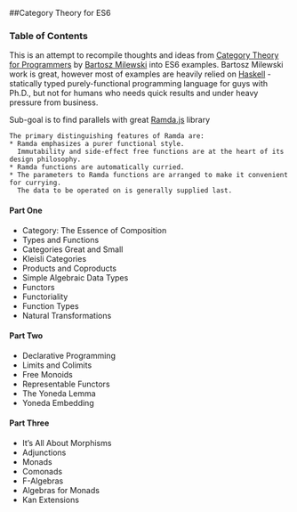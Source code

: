 ##Category Theory for ES6

### Table of Contents
This is an attempt to recompile thoughts and ideas from [Category Theory for Programmers]() by [Bartosz Milewski](https://twitter.com/BartoszMilewski) into ES6 examples.
Bartosz Milewski work is great, however most of examples are heavily relied on [Haskell](https://www.haskell.org/) - statically typed purely-functional programming language for guys with Ph.D., but not for humans who needs quick results and under heavy pressure from business. 

Sub-goal is to find parallels with great [Ramda.js](http://ramdajs.com/) library
```
The primary distinguishing features of Ramda are:
* Ramda emphasizes a purer functional style. 
  Immutability and side-effect free functions are at the heart of its design philosophy. 
* Ramda functions are automatically curried. 
* The parameters to Ramda functions are arranged to make it convenient for currying. 
  The data to be operated on is generally supplied last.
```

#### Part One
* Category: The Essence of Composition
* Types and Functions
* Categories Great and Small
* Kleisli Categories
* Products and Coproducts
* Simple Algebraic Data Types
* Functors
* Functoriality
* Function Types
* Natural Transformations

#### Part Two
* Declarative Programming
* Limits and Colimits
* Free Monoids
* Representable Functors
* The Yoneda Lemma
* Yoneda Embedding

#### Part Three
* It’s All About Morphisms
* Adjunctions
* Monads
* Comonads
* F-Algebras
* Algebras for Monads
* Kan Extensions

